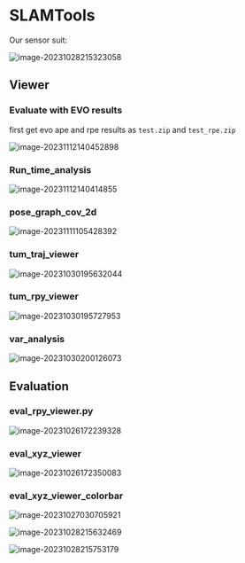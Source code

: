# SLAMTools


Our sensor suit:

![image-20231028215323058](./README/image-20231028215323058.png)



## Viewer

### Evaluate with EVO results

first get evo ape and rpe results as `test.zip` and `test_rpe.zip`

![image-20231112140452898](./README/image-20231112140452898.png)



### Run_time_analysis

![image-20231112140414855](./README/image-20231112140414855.png)

### pose_graph_cov_2d

![image-20231111105428392](./README/image-20231111105428392.png)

### tum_traj_viewer

![image-20231030195632044](./README/image-20231030195632044.png)

### tum_rpy_viewer

![image-20231030195727953](./README/image-20231030195727953.png)

### var_analysis

![image-20231030200126073](./README/image-20231030200126073.png)

## Evaluation

### eval_rpy_viewer.py

![image-20231026172239328](README/image-20231026172239328.png)

### eval_xyz_viewer

![image-20231026172350083](README/image-20231026172350083.png)

### eval_xyz_viewer_colorbar

![image-20231027030705921](./README/image-20231027030705921.png)

![image-20231028215632469](./README/image-20231028215632469.png)

![image-20231028215753179](./README/image-20231028215753179.png)
